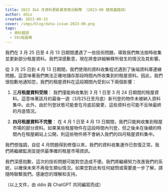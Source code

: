 ```yaml
---
title: 2023 3&4 月資料更新異常情況解釋 （2023-00 號爬蟲錯誤）
author: ddio
created: 2023-08-15
cover: /imgs/blog/data-issue-2023-00.png
tags:
  - 資料錯誤
  - 591租屋網
---
```


我們在 3 月 25 日至 4 月 13 日期間遭遇了一些技術問題，導致我們無法按時收集並更新部分租屋資料。我們深感歉意，現在將會詳細解釋所發生的情況及其影響。

<!--more-->

從 3 月 25 日到 4 月 13 日期間，我們使用的資料收集程式遇到了後端資料庫連線問題。這意味著我們無法正確地儲存那段時間內所收集到的租屋資料。因此，我們很抱歉地通知您，我們的租屋資料在這段期間內受到以下兩個影響：

1. **三月租屋資料受限**： 我們僅能夠收集到 3 月 1 日至 3 月 24 日期間的租屋資料。這意味著該月的最後一週（3月25日至月底）新刊登的物件未被納入資料集中。此外，由於刊登狀態可能會在月底前變更，這些資料也可能不反映最終的月底情況。

2. **四月租屋資料不完整**： 在 4 月 1 日至 4 月 13 日期間，我們只能夠收集到租屋市場的部分資料。如果某些租屋物件在這段時間內刊登，但之後未在後續的時間內在租屋網站上公開，則這些物件將不會納入我們的四月租屋資料集中。

我們想強調，自從 4 月問題得到修復以來，我們的資料收集運作已恢復正常。我們將繼續監測並提供最準確的租屋市場資訊。

我們深感抱歉，這次的技術問題可能對您造成不便。我們將繼續努力改進我們的系統，以確保未來不再發生類似情況。如果您對此有任何疑問或需要進一步了解，請隨時聯繫我們。感謝您的理解和支持。

（以上文件，由 ddio 與 ChatGPT 共同編寫而成）
